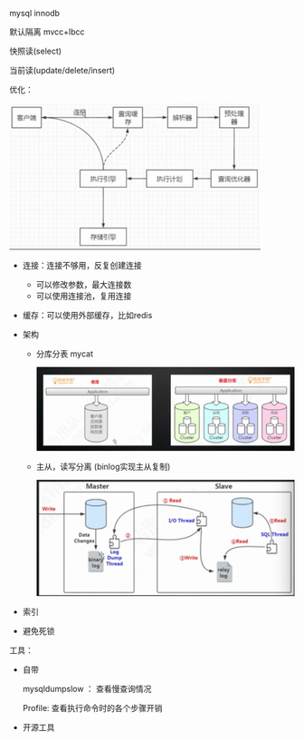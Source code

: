 mysql innodb

默认隔离 mvcc+lbcc

快照读(select)

当前读(update/delete/insert)



优化：

<img src="mysql.assets/image-20200718194839761.png" alt="image-20200718194839761" style="zoom:50%;" />



- 连接：连接不够用，反复创建连接
  - 可以修改参数，最大连接数
  - 可以使用连接池，复用连接

- 缓存：可以使用外部缓存，比如redis

- 架构

  - 分库分表 mycat

    ![image-20200718195437078](mysql.assets/image-20200718195437078.png)

  - 主从，读写分离 (binlog实现主从复制)

    ![image-20200718195242168](mysql.assets/image-20200718195242168.png)

- 索引

- 避免死锁

  



工具：

- 自带

  mysqldumpslow ： 查看慢查询情况

  Profile: 查看执行命令时的各个步骤开销

- 开源工具



